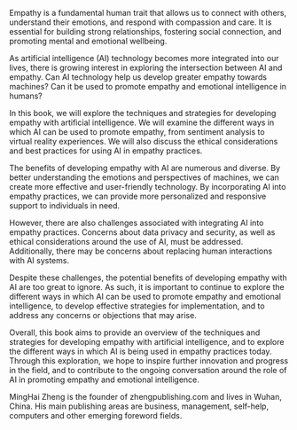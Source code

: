 
Empathy is a fundamental human trait that allows us to connect with others, understand their emotions, and respond with compassion and care. It is essential for building strong relationships, fostering social connection, and promoting mental and emotional wellbeing.

As artificial intelligence (AI) technology becomes more integrated into our lives, there is growing interest in exploring the intersection between AI and empathy. Can AI technology help us develop greater empathy towards machines? Can it be used to promote empathy and emotional intelligence in humans?

In this book, we will explore the techniques and strategies for developing empathy with artificial intelligence. We will examine the different ways in which AI can be used to promote empathy, from sentiment analysis to virtual reality experiences. We will also discuss the ethical considerations and best practices for using AI in empathy practices.

The benefits of developing empathy with AI are numerous and diverse. By better understanding the emotions and perspectives of machines, we can create more effective and user-friendly technology. By incorporating AI into empathy practices, we can provide more personalized and responsive support to individuals in need.

However, there are also challenges associated with integrating AI into empathy practices. Concerns about data privacy and security, as well as ethical considerations around the use of AI, must be addressed. Additionally, there may be concerns about replacing human interactions with AI systems.

Despite these challenges, the potential benefits of developing empathy with AI are too great to ignore. As such, it is important to continue to explore the different ways in which AI can be used to promote empathy and emotional intelligence, to develop effective strategies for implementation, and to address any concerns or objections that may arise.

Overall, this book aims to provide an overview of the techniques and strategies for developing empathy with artificial intelligence, and to explore the different ways in which AI is being used in empathy practices today. Through this exploration, we hope to inspire further innovation and progress in the field, and to contribute to the ongoing conversation around the role of AI in promoting empathy and emotional intelligence.

MingHai Zheng is the founder of zhengpublishing.com and lives in Wuhan, China. His main publishing areas are business, management, self-help, computers and other emerging foreword fields.
